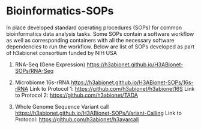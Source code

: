 # Bioinformatics-SOPs
In place developed standard operating procedures (SOPs) for common bioinformatics data analysis tasks. Some SOPs contain a software workflow as well as corresponding containers with all the necessary software dependencies to run the workflow. 
Below are list of SOPs developed as part of h3abionet consortium funded by NIH USA
1. RNA-Seq (Gene Expression)
https://h3abionet.github.io/H3ABionet-SOPs/RNA-Seq

2. Microbiome 16s-rRNA
https://h3abionet.github.io/H3ABionet-SOPs/16s-rRNA
Link to Protocol 1: https://github.com/h3abionet/h3abionet16S
Link to Protocol 2: https://github.com/h3abionet/TADA

4. Whole Genome Sequence Variant call
https://h3abionet.github.io/H3ABionet-SOPs/Variant-Calling
Link to Protocol: https://github.com/h3abionet/h3avarcall
